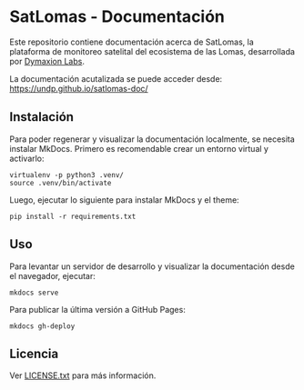 # SatLomas - Documentación

Este repositorio contiene documentación acerca de SatLomas, la plataforma de
monitoreo satelital del ecosistema de las Lomas, desarrollada por [Dymaxion
Labs](https://dymaxionlabs.com).

La documentación acutalizada se puede acceder desde:
https://undp.github.io/satlomas-doc/


## Instalación

Para poder regenerar y visualizar la documentación localmente, se necesita
instalar MkDocs.  Primero es recomendable crear un entorno virtual y activarlo:

```
virtualenv -p python3 .venv/
source .venv/bin/activate
```

Luego, ejecutar lo siguiente para instalar MkDocs y el theme:

```
pip install -r requirements.txt
```


## Uso

Para levantar un servidor de desarrollo y visualizar la documentación desde el
navegador, ejecutar:

```
mkdocs serve
```

Para publicar la última versión a GitHub Pages:

```
mkdocs gh-deploy
```


## Licencia

Ver [LICENSE.txt](LICENSE.txt) para más información.
